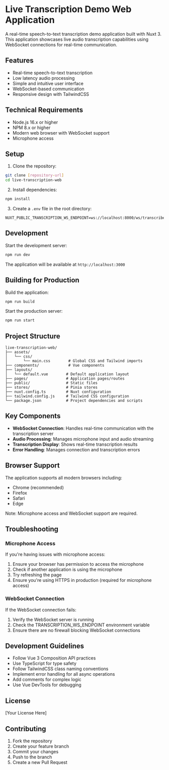 # Live Transcription Demo Web Application

A real-time speech-to-text transcription demo application built with Nuxt 3. This application showcases live audio transcription capabilities using WebSocket connections for real-time communication.

## Features

- Real-time speech-to-text transcription
- Low latency audio processing
- Simple and intuitive user interface
- WebSocket-based communication
- Responsive design with TailwindCSS

## Technical Requirements

- Node.js 16.x or higher
- NPM 8.x or higher
- Modern web browser with WebSocket support
- Microphone access

## Setup

1. Clone the repository:
```bash
git clone [repository-url]
cd live-transcription-web
```

2. Install dependencies:
```bash
npm install
```

3. Create a `.env` file in the root directory:
```env
NUXT_PUBLIC_TRANSCRIPTION_WS_ENDPOINT=ws://localhost:8000/ws/transcribe
```

## Development

Start the development server:

```bash
npm run dev
```

The application will be available at `http://localhost:3000`

## Building for Production

Build the application:

```bash
npm run build
```

Start the production server:

```bash
npm run start
```

## Project Structure

```
live-transcription-web/
├── assets/
│   └── css/
│       └── main.css        # Global CSS and Tailwind imports
├── components/             # Vue components
├── layouts/               
│   └── default.vue        # Default application layout
├── pages/                 # Application pages/routes
├── public/                # Static files
├── stores/                # Pinia stores
├── nuxt.config.ts         # Nuxt configuration
├── tailwind.config.js     # Tailwind CSS configuration
└── package.json           # Project dependencies and scripts
```

## Key Components

- **WebSocket Connection**: Handles real-time communication with the transcription server
- **Audio Processing**: Manages microphone input and audio streaming
- **Transcription Display**: Shows real-time transcription results
- **Error Handling**: Manages connection and transcription errors

## Browser Support

The application supports all modern browsers including:
- Chrome (recommended)
- Firefox
- Safari
- Edge

Note: Microphone access and WebSocket support are required.

## Troubleshooting

### Microphone Access

If you're having issues with microphone access:
1. Ensure your browser has permission to access the microphone
2. Check if another application is using the microphone
3. Try refreshing the page
4. Ensure you're using HTTPS in production (required for microphone access)

### WebSocket Connection

If the WebSocket connection fails:
1. Verify the WebSocket server is running
2. Check the TRANSCRIPTION_WS_ENDPOINT environment variable
3. Ensure there are no firewall blocking WebSocket connections

## Development Guidelines

- Follow Vue 3 Composition API practices
- Use TypeScript for type safety
- Follow TailwindCSS class naming conventions
- Implement error handling for all async operations
- Add comments for complex logic
- Use Vue DevTools for debugging

## License

[Your License Here]

## Contributing

1. Fork the repository
2. Create your feature branch
3. Commit your changes
4. Push to the branch
5. Create a new Pull Request
